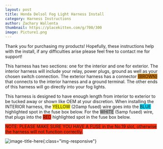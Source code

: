 ```yaml
---
layout: post
title: Honda Delsol Fog Light Harness Install
category: Harness Instructions
author: Zachary Wallenta
thumbnail: https://placekitten.com/g/700/300
image: Picture1.png
---
```


Thank you for purchasing my products! Hopefully, these instructions help with the install, if any difficulties arise please feel free to contact me for support!

This harness has two sections: one for the interior and one for exterior.   The interior harness will include your relay, power plugs, ground as well as your chosen switch connection.  The exterior harness has a connector <span style="background-color:#c97600">(BROWN)</span> that connects to the interior harness and a ground terminal. The other ends of this harness will go directly into your fog lights.

This harness is designed to have enough length from interior to exterior to be tucked away or shown like OEM at your discretion. When installing the INTERIOR harness, the <span style="background-color:#fff200">YELLOW</span> (20amp fused) wire goes into the <span style="background-color:#00d5ff">BLUE</span> highlighted spot in the fuse box below. For the <span style="background-color:#bfbfbf">WHITE</span> (5amp fused) wire, that plugs into the <span style="background-color:#ff2f0a">RED</span> highlighted spot in the fuse box below.

<span style="background-color:#ff2f0a">NOTE: PLEASE MAKE SURE YOU HAVE A FUSE in the No.19 slot, otherwise the harness will not function correctly.</span>

![image-title-here]({{site.baseurl}}/assets/img/{{page.image}}){:class="img-responsive"}